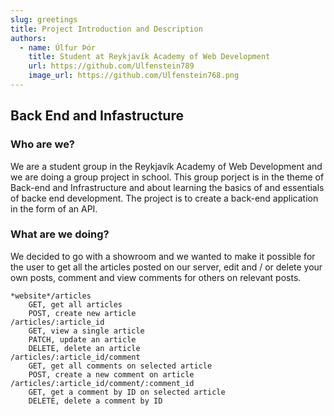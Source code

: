 ```yaml
---
slug: greetings
title: Project Introduction and Description
authors:
  - name: Úlfur Þór
    title: Student at Reykjavík Academy of Web Development
    url: https://github.com/Ulfenstein789
    image_url: https://github.com/Ulfenstein768.png
---
```



## Back End and Infastructure

### Who are we?
We are a student group in the Reykjavík Academy of Web Development and we are doing a group project in school. 
This group porject is in the theme of Back-end and Infrastructure and about learning the basics of and essentials of backe end development.
The project is to create a back-end application in the form of an API.

### What are we doing?

We decided to go with a showroom and we wanted to make it possible for the user to get all the articles posted on our server, edit and / or delete your own posts, comment and view comments for others on relevant posts.



    *website*/articles
        GET, get all articles
        POST, create new article
    /articles/:article_id
        GET, view a single article
        PATCH, update an article
        DELETE, delete an article
    /articles/:article_id/comment
        GET, get all comments on selected article
        POST, create a new comment on article
    /articles/:article_id/comment/:comment_id
        GET, get a comment by ID on selected article
        DELETE, delete a comment by ID

